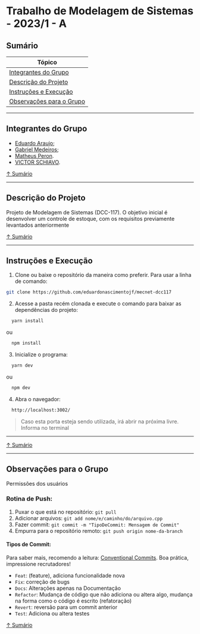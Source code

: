 # Trabalho de Modelagem de Sistemas - 2023/1 - A

## Sumário

| Tópico                                                |
| ----------------------------------------------------- |
| [Integrantes do Grupo](#integrantes-do-grupo)         |
| [Descrição do Projeto](#descrição-do-projeto)         |
| [Instruções e Execução](#instruções-e-execução)   |
| [Observações para o Grupo](#observações-para-o-grupo) |

---

## Integrantes do Grupo

- [Eduardo Araujo](https://github.com/eduardonascimentojf);
- [Gabriel Medeiros](https://github.com/gabmm);
- [Matheus Peron](https://github.com/MatheusPeronRC).
- [VICTOR SCHIAVO](https://github.com/Schhiavo).

[↑ Sumário](#sumário)

---

## Descrição do Projeto

Projeto de Modelagem de Sistemas (DCC-117).
O objetivo inicial é desenvolver um controle de estoque, com os requisitos previamente levantados anteriormente

[↑ Sumário](#sumário)

---

## Instruções e Execução

1. Clone ou baixe o repositório da maneira como preferir. Para usar a linha de comando:

```bash
git clone https://github.com/eduardonascimentojf/mecnet-dcc117
```

2. Acesse a pasta recém clonada e execute o comando para baixar as dependências do projeto:

```bash
  yarn install
```

ou 

```bash
  npm install
```

3. Inicialize o programa:

```bash
  yarn dev
```

ou

```bash
  npm dev
```

4. Abra o navegador:

```bash
  http://localhost:3002/
```

> Caso esta porta esteja sendo utilizada, irá abrir na próxima livre. Informa no terminal

---

[↑ Sumário](#sumário)

---

## Observações para o Grupo

Permissões dos usuários


### Rotina de Push:

1. Puxar o que está no repositório: `git pull`
2. Adicionar arquivos: `git add nome/e/caminho/do/arquivo.cpp`
3. Fazer commit: `git commit -m "TipoDeCommit: Mensagem de Commit"`
4. Empurra para o repositório remoto: `git push origin nome-da-branch`

#### Tipos de Commit:

Para saber mais, recomendo a leitura: [Conventional Commits](https://conventionalcommits.org/en/v1.0.0/). Boa prática, impressione recrutadores!

- `Feat`: (feature), adiciona funcionalidade nova
- `Fix`: correção de bugs
- `Docs`: Alterações apenas na Documentação
- `Refactor`: Mudança de código que não adiciona ou altera algo, mudança na forma como o código é escrito (refatoração)
- `Revert`: reversão para um commit anterior
- `Test`: Adiciona ou altera testes

[↑ Sumário](#sumário)
